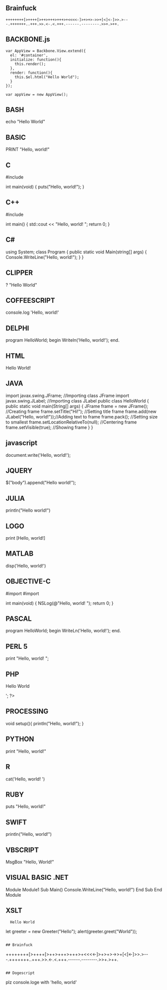 
## Brainfuck
```
++++++++[>++++[>++>+++>+++>+<<<<-]>+>+>->>+[<]<-]>>.>---.+++++++..+++.>>.<-.<.+++.------.--------.>>+.>++.
```


## BACKBONE.js
    var AppView = Backbone.View.extend({
      el: '#container',
      initialize: function(){
        this.render();
      },
      render: function(){
        this.$el.html("Hello World");
      }
    });

    var appView = new AppView();
## BASH
echo "Hello World"
 
## BASIC
PRINT "Hello, world!"​
 
## C
#include 

int main(void)
{
    puts("Hello, world!");
}
 
## C++
#include 

int main()
{
    std::cout << "Hello, world!
";
    return 0;
}
 
## C#
using System;
class Program
{
    public static void Main(string[] args)
    {
        Console.WriteLine("Hello, world!");
    }
}
 
## CLIPPER
? "Hello World"
 
## COFFEESCRIPT
console.log 'Hello, world!'
 
## DELPHI
program HelloWorld;
begin
  Writeln('Hello, world!');
end.
 
## HTML
 Hello World!
## JAVA
import javax.swing.JFrame;  //Importing class JFrame
import javax.swing.JLabel;  //Importing class JLabel
public class HelloWorld {
    public static void main(String[] args) {
        JFrame frame = new JFrame();           //Creating frame
        frame.setTitle("Hi!");                 //Setting title frame
        frame.add(new JLabel("Hello, world!"));//Adding text to frame
        frame.pack();                          //Setting size to smallest
        frame.setLocationRelativeTo(null);     //Centering frame
        frame.setVisible(true);                //Showing frame
    }
}
 
## javascript
document.write('Hello, world!');
 
## JQUERY
$("body").append("Hello world!");
 
## JULIA
println("Hello world!")
 
## LOGO
print [Hello, world!]
 
## MATLAB
disp('Hello, world!')
 
## OBJECTIVE-C
#import 
#import 

int main(void)
{
    NSLog(@"Hello, world!
");
    return 0;
}
 
## PASCAL
program HelloWorld;
begin
  WriteLn('Hello, world!');
end.
 
## PERL 5
print "Hello, world!
";
 
## PHP
 <?php echo '<p>Hello World</p>'; ?>
 
## PROCESSING
void setup(){
  println("Hello, world!");
}
## PYTHON
print "Hello, world!"
## R
cat('Hello, world!
')
## RUBY
puts "Hello, world!"
## SWIFT
println("Hello, world!")
## VBSCRIPT
MsgBox "Hello, World!"
## VISUAL BASIC .NET
Module Module1
    Sub Main()
        Console.WriteLine("Hello, world!")
    End Sub
End Module
## XSLT
      Hello World

let greeter = new Greeter("Hello");
alert(greeter.greet("World"));
```

## Brainfuck
```
++++++++[>++++[>++>+++>+++>+<<<<-]>+>+>->>+[<]<-]>>.>---.+++++++..+++.>>.<-.<.+++.------.--------.>>+.>++.
```

## Dogescript
```
plz console.loge with 'hello, world'
```

